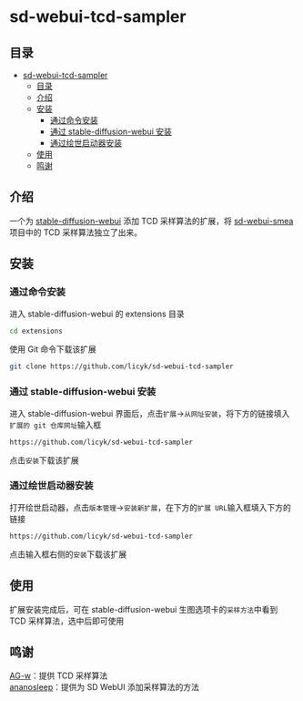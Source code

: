 # sd-webui-tcd-sampler
## 目录
- [sd-webui-tcd-sampler](#sd-webui-tcd-sampler)
  - [目录](#目录)
  - [介绍](#介绍)
  - [安装](#安装)
    - [通过命令安装](#通过命令安装)
    - [通过 stable-diffusion-webui 安装](#通过-stable-diffusion-webui-安装)
    - [通过绘世启动器安装](#通过绘世启动器安装)
  - [使用](#使用)
  - [鸣谢](#鸣谢)


## 介绍
一个为 [stable-diffusion-webui](https://github.com/AUTOMATIC1111/stable-diffusion-webui) 添加 TCD 采样算法的扩展，将 [sd-webui-smea](https://github.com/AG-w/sd-webui-smea) 项目中的 TCD 采样算法独立了出来。

## 安装
### 通过命令安装

进入 stable-diffusion-webui 的 extensions 目录
```bash
cd extensions
```
使用 Git 命令下载该扩展
```bash
git clone https://github.com/licyk/sd-webui-tcd-sampler
```

### 通过 stable-diffusion-webui 安装
进入 stable-diffusion-webui 界面后，点击`扩展`->`从网址安装`，将下方的链接填入`扩展的 git 仓库网址`输入框
```
https://github.com/licyk/sd-webui-tcd-sampler
```
点击`安装`下载该扩展

### 通过绘世启动器安装
打开绘世启动器，点击`版本管理`->`安装新扩展`，在下方的`扩展 URL`输入框填入下方的链接
```
https://github.com/licyk/sd-webui-tcd-sampler
```
点击输入框右侧的`安装`下载该扩展

## 使用
扩展安装完成后，可在 stable-diffusion-webui 生图选项卡的`采样方法`中看到 TCD 采样算法，选中后即可使用

## 鸣谢
[AG-w](https://github.com/AG-w)：提供 TCD 采样算法  
[ananosleep](https://github.com/ananosleep)：提供为 SD WebUI 添加采样算法的方法